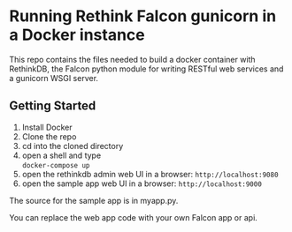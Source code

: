 # Running Rethink Falcon gunicorn in a Docker instance
This repo contains the files needed to build a docker container with RethinkDB, the Falcon python module for writing RESTful web services and a gunicorn WSGI server.

## Getting Started
1. Install Docker
2. Clone the repo
3. cd into the cloned directory
4. open a shell and type  
`docker-compose up`
5. open the rethinkdb admin web UI in a browser:
`http://localhost:9080`
6. open the sample app web UI in a browser:
 `http://localhost:9000` 

The source for the sample app is in myapp.py.

You can replace the web app code with your own Falcon app or api.